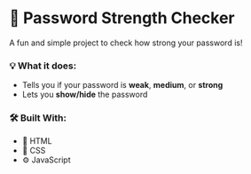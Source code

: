 # 🔐 Password Strength Checker

A fun and simple project to check how strong your password is!

### 💡 What it does:
- Tells you if your password is **weak**, **medium**, or **strong**
- Lets you **show/hide** the password

### 🛠 Built With:
- 🧱 HTML  
- 🎨 CSS  
- ⚙️ JavaScript

